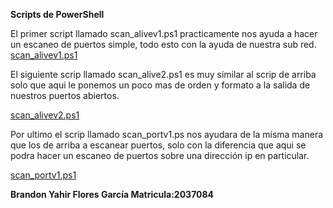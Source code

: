 **Scripts de PowerShell**


El primer script llamado scan_alivev1.ps1 practicamente nos ayuda a hacer un escaneo de puertos simple, todo esto con la ayuda de nuestra sub red.
[scan_alivev1.ps1](https://github.com/BR4ND0NFL0RES/PIALABPROGRA/blob/ce08a53bcaecd31fb2ca694dbfe027f53380f744/ScriptingPowerShell/scan_alivevv1.ps1)


El siguiente scrip llamado scan_alive2.ps1 es muy similar al scrip de arriba solo que aqui le ponemos un poco mas de orden y formato a la salida de nuestros 
puertos abiertos.

[scan_alivev2.ps1](https://github.com/BR4ND0NFL0RES/PIALABPROGRA/blob/ce08a53bcaecd31fb2ca694dbfe027f53380f744/ScriptingPowerShell/scan_alivev2.ps1)


Por ultimo el scrip llamado scan_portv1.ps nos ayudara de la misma manera que los de arriba a escanear puertos, solo con la diferencia que aqui se podra hacer
un escaneo de puertos sobre una dirección ip en particular.

[scan_portv1.ps1](https://github.com/BR4ND0NFL0RES/PIALABPROGRA/blob/ce08a53bcaecd31fb2ca694dbfe027f53380f744/ScriptingPowerShell/scan_portv1.ps1)


**Brandon Yahir Flores García  Matricula:2037084**
